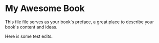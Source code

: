 # My Awesome Book

This file file serves as your book's preface, a great place to describe your book's content and ideas.

Here is some test edits.
